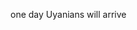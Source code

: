 one day Uyanians will arrive

<!---
EmreUyan/EmreUyan is a ✨ special ✨ repository because its `README.md` (this file) appears on your GitHub profile.
You can click the Preview link to take a look at your changes.
--->
